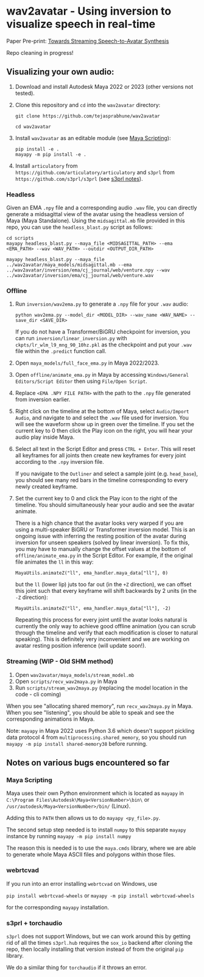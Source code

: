 # wav2avatar - Using inversion to visualize speech in real-time

Paper Pre-print: [Towards Streaming Speech-to-Avatar Synthesis](https://cmsworkshops.com/ICASSP2024/Papers/Uploads/Proposals/PaperNum/7682/20230914063600_437098_7682.pdf)

Repo cleaning in progress!

## Visualizing your own audio:

1. Download and install Autodesk Maya 2022 or 2023 (other versions not 
tested).

1. Clone this repository and `cd` into the `wav2avatar` directory:

    ```
    git clone https://github.com/tejasprabhune/wav2avatar

    cd wav2avatar
    ```

1. Install `wav2avatar` as an editable module (see [Maya Scripting](#maya-scripting)):

    ```
    pip install -e .
    mayapy -m pip install -e .
    ```

1. Install `articulatory` from `https://github.com/articulatory/articulatory` and `s3prl` from `https://github.com/s3prl/s3prl` (see [s3prl notes](#s3prl--torchaudio)).

### Headless

Given an EMA `.npy` file and a corresponding audio `.wav` file, you can directly
generate a midsagittal view of the avatar using the headless version of Maya
(Maya Standalone). Using the `midsagittal.mb` file provided in this repo,
you can use the `headless_blast.py` script as follows:

```
cd scripts
mayapy headless_blast.py --maya_file <MIDSAGITTAL_PATH> --ema <EMA_PATH> --wav <WAV_PATH> --outdir <OUTPUT_DIR_PATH>

mayapy headless_blast.py --maya_file ../wav2avatar/maya_models/midsagittal.mb --ema ../wav2avatar/inversion/ema/cj_journal/web/venture.npy --wav ../wav2avatar/inversion/ema/cj_journal/web/venture.wav
```

### Offline

1. Run `inversion/wav2ema.py` to generate a `.npy` file for your `.wav` audio:

    ```
    python wav2ema.py --model_dir <MODEL_DIR> --wav_name <WAV_NAME> --save_dir <SAVE_DIR>
    ```

    If you do not have a Transformer/BiGRU checkpoint for inversion, you can run `inversion/linear_inversion.py` with `ckpts/lr_wlm_l9_mng_90_10hz.pkl`
    as the checkpoint and put your `.wav` file within the `.predict` function call.

1. Open `maya_models/full_face_ema.py` in Maya 2022/2023.

1. Open `offline/animate_ema.py` in Maya by accessing `Windows/General Editors/Script Editor` then using `File/Open Script`.

1. Replace `<EMA .NPY FILE PATH>` with the path to the `.npy` file generated from inversion earlier.

1. Right click on the timeline at the bottom of Maya, select `Audio/Import Audio`, and navigate to and select the `.wav` file used for inversion. You will see the waveform show up in green over the timeline. If you set the current key to 0 then click the Play icon on the right, you will hear your audio play inside Maya.

1. Select all text in the Script Editor and press `CTRL + Enter`. This will reset all keyframes for all joints then create new keyframes for every joint according to the `.npy` inversion file.

    If you navigate to the `Outliner` and select a sample joint (e.g. `head_base`), you should see many red bars in the timeline corresponding to every newly created keyframe.

1. Set the current key to 0 and click the Play icon to the right of the timeline. You should simultaneously hear your audio and see the avatar animate.

    There is a high chance that the avatar looks very warped if you are using a multi-speaker BiGRU or Transformer inversion model. This is an ongoing issue with inferring the resting position of the avatar during inversion for unseen speakers (solved by linear inversion). To fix this, you may have to manually change the offset values at the bottom of
    `offline/animate_ema.py` in the Script Editor. For example, if the original file animates the `ll` in this way:

    ```
    MayaUtils.animateZ("ll", ema_handler.maya_data["ll"], 0)
    ```

    but the `ll` (lower lip) juts too far out (in the `+Z` direction), we can offset this joint such that every keyframe will shift backwards by 2 units (in the `-Z` direction):

    ```
    MayaUtils.animateZ("ll", ema_handler.maya_data["ll"], -2)
    ```

    Repeating this process for every joint until the avatar looks natural is currently the only way to achieve good offline animation (you can scrub through the timeline and verify that each modification is closer to natural speaking). This is definitely very inconvenient and we are working on avatar resting position inference (will update soon!).

### Streaming (WIP - Old SHM method)

1. Open `wav2avatar/maya_models/stream_model.mb`
2. Open `scripts/recv_wav2maya.py` in Maya
3. Run `scripts/stream_wav2maya.py` (replacing the model location in the code - cli coming)

When you see "allocating shared memory", run
`recv_wav2maya.py` in Maya. When you see "listening", you should be able to
speak and see the corresponding animations in Maya.

Note: `mayapy` in Maya 2022 uses Python 3.6 which doesn't support pickling
data protocol 4 from `multiprocessing.shared_memory`, so you should run
`mayapy -m pip install shared-memory38` before running.


## Notes on various bugs encountered so far

### Maya Scripting

Maya uses their own Python environment which is located as `mayapy` in 
`C:\Program Files\Autodesk\Maya<VersionNumber>\bin\` or 
`/usr/autodesk/Maya<VersionNumber>/bin/` (Linux).

Adding this to `PATH` then allows us to do `mayapy <py_file>.py`.

The second setup step needed is to install `numpy` to this separate `mayapy`
instance by running `mayapy -m pip install numpy`

The reason this is needed is to use the `maya.cmds` library, where we are able
to generate whole Maya ASCII files and polygons within those files.

### webrtcvad

If you run into an error installing `webrtcvad` on Windows, use

`pip install webrtcvad-wheels` or `mayapy -m pip install webrtcvad-wheels`

for the corresponding `mayapy` installation.

### s3prl + torchaudio

`s3prl` does not support Windows, but we can work around this by getting
rid of all the times `s3prl.hub` requires the `sox_io` backend after cloning
the repo, then locally installing that version instead of from the original
`pip` library.

We do a similar thing for `torchaudio` if it throws an error.